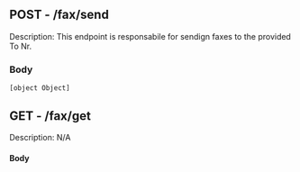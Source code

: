 ## POST - /fax/send

Description: This endpoint is responsabile for sendign faxes to the provided To Nr.

### Body

```
[object Object]
```



## GET - /fax/get

Description: N/A

#### Body

```

```



